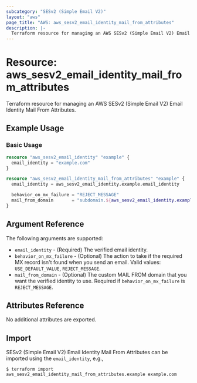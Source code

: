 ```yaml
---
subcategory: "SESv2 (Simple Email V2)"
layout: "aws"
page_title: "AWS: aws_sesv2_email_identity_mail_from_attributes"
description: |-
  Terraform resource for managing an AWS SESv2 (Simple Email V2) Email Identity Mail From Attributes.
---
```


# Resource: aws_sesv2_email_identity_mail_from_attributes

Terraform resource for managing an AWS SESv2 (Simple Email V2) Email Identity Mail From Attributes.

## Example Usage

### Basic Usage

```terraform
resource "aws_sesv2_email_identity" "example" {
  email_identity = "example.com"
}

resource "aws_sesv2_email_identity_mail_from_attributes" "example" {
  email_identity = aws_sesv2_email_identity.example.email_identity

  behavior_on_mx_failure = "REJECT_MESSAGE"
  mail_from_domain       = "subdomain.${aws_sesv2_email_identity.example.email_identity}"
}
```

## Argument Reference

The following arguments are supported:

* `email_identity` - (Required) The verified email identity.
* `behavior_on_mx_failure` - (Optional) The action to take if the required MX record isn't found when you send an email. Valid values: `USE_DEFAULT_VALUE`, `REJECT_MESSAGE`.
* `mail_from_domain` - (Optional) The custom MAIL FROM domain that you want the verified identity to use. Required if `behavior_on_mx_failure` is `REJECT_MESSAGE`.

## Attributes Reference

No additional attributes are exported.

## Import

SESv2 (Simple Email V2) Email Identity Mail From Attributes can be imported using the `email_identity`, e.g.,

```
$ terraform import aws_sesv2_email_identity_mail_from_attributes.example example.com
```

